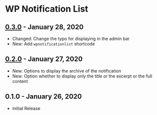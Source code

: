 # WP Notification List

## [0.3.0] - January 28, 2020
- Changed: Change the typo for displaying in the admin bar
- New: Add `wpnotificationlist` shortcode

[0.3.0]: https://github.com/TremiDkhar/wp-notification-list/compare/0.2.0...0.3.0

## [0.2.0] - January 27, 2020
- New: Options to display the archive of the notification
- New: Option whether to display only the title or the excerpt or the full content

[0.2.0]: https://github.com/TremiDkhar/wp-notification-list/compare/0.1.0...0.2.0

## 0.1.0 - January 26, 2020
- Initial Release